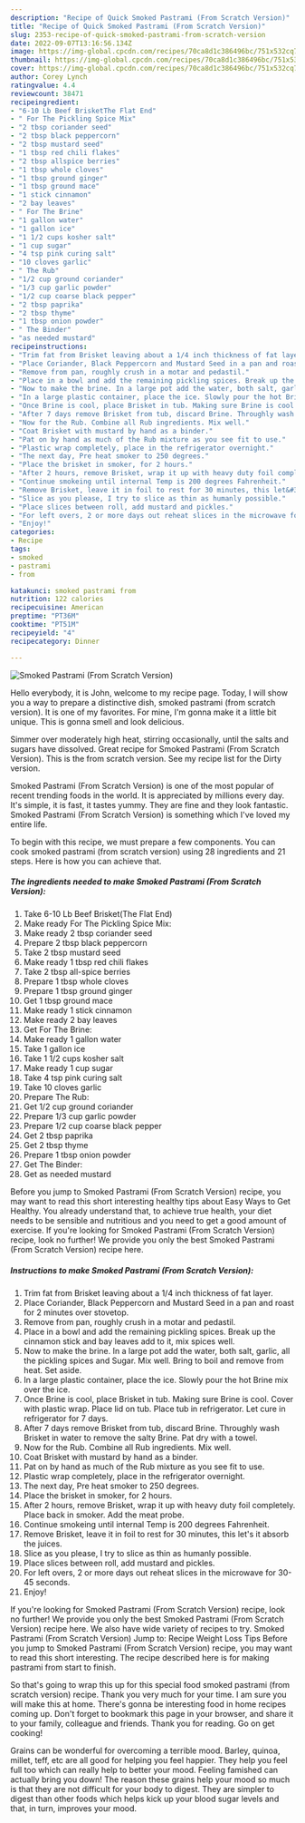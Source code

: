 ```yaml
---
description: "Recipe of Quick Smoked Pastrami (From Scratch Version)"
title: "Recipe of Quick Smoked Pastrami (From Scratch Version)"
slug: 2353-recipe-of-quick-smoked-pastrami-from-scratch-version
date: 2022-09-07T13:16:56.134Z
image: https://img-global.cpcdn.com/recipes/70ca8d1c386496bc/751x532cq70/smoked-pastrami-from-scratch-version-recipe-main-photo.jpg
thumbnail: https://img-global.cpcdn.com/recipes/70ca8d1c386496bc/751x532cq70/smoked-pastrami-from-scratch-version-recipe-main-photo.jpg
cover: https://img-global.cpcdn.com/recipes/70ca8d1c386496bc/751x532cq70/smoked-pastrami-from-scratch-version-recipe-main-photo.jpg
author: Corey Lynch
ratingvalue: 4.4
reviewcount: 38471
recipeingredient:
- "6-10 Lb Beef BrisketThe Flat End"
- " For The Pickling Spice Mix"
- "2 tbsp coriander seed"
- "2 tbsp black peppercorn"
- "2 tbsp mustard seed"
- "1 tbsp red chili flakes"
- "2 tbsp allspice berries"
- "1 tbsp whole cloves"
- "1 tbsp ground ginger"
- "1 tbsp ground mace"
- "1 stick cinnamon"
- "2 bay leaves"
- " For The Brine"
- "1 gallon water"
- "1 gallon ice"
- "1 1/2 cups kosher salt"
- "1 cup sugar"
- "4 tsp pink curing salt"
- "10 cloves garlic"
- " The Rub"
- "1/2 cup ground coriander"
- "1/3 cup garlic powder"
- "1/2 cup coarse black pepper"
- "2 tbsp paprika"
- "2 tbsp thyme"
- "1 tbsp onion powder"
- " The Binder"
- "as needed mustard"
recipeinstructions:
- "Trim fat from Brisket leaving about a 1/4 inch thickness of fat layer."
- "Place Coriander, Black Peppercorn and Mustard Seed in a pan and roast for 2 minutes over stovetop."
- "Remove from pan, roughly crush in a motar and pedastil."
- "Place in a bowl and add the remaining pickling spices. Break up the cinnamon stick and bay leaves add to it, mix spices well."
- "Now to make the brine. In a large pot add the water, both salt, garlic, all the pickling spices and Sugar. Mix well. Bring to boil and remove from heat. Set aside."
- "In a large plastic container, place the ice. Slowly pour the hot Brine mix over the ice."
- "Once Brine is cool, place Brisket in tub. Making sure Brine is cool. Cover with plastic wrap. Place lid on tub. Place tub in refrigerator. Let cure in refrigerator for 7 days."
- "After 7 days remove Brisket from tub, discard Brine. Throughly wash Brisket in water to remove the salty Brine. Pat dry with a towel."
- "Now for the Rub. Combine all Rub ingredients. Mix well."
- "Coat Brisket with mustard by hand as a binder."
- "Pat on by hand as much of the Rub mixture as you see fit to use."
- "Plastic wrap completely, place in the refrigerator overnight."
- "The next day, Pre heat smoker to 250 degrees."
- "Place the brisket in smoker, for 2 hours."
- "After 2 hours, remove Brisket, wrap it up with heavy duty foil completely. Place back in smoker. Add the meat probe."
- "Continue smokeing until internal Temp is 200 degrees Fahrenheit."
- "Remove Brisket, leave it in foil to rest for 30 minutes, this let&#39;s it absorb the juices."
- "Slice as you please, I try to slice as thin as humanly possible."
- "Place slices between roll, add mustard and pickles."
- "For left overs, 2 or more days out reheat slices in the microwave for 30-45 seconds."
- "Enjoy!"
categories:
- Recipe
tags:
- smoked
- pastrami
- from

katakunci: smoked pastrami from 
nutrition: 122 calories
recipecuisine: American
preptime: "PT36M"
cooktime: "PT51M"
recipeyield: "4"
recipecategory: Dinner

---
```



![Smoked Pastrami (From Scratch Version)](https://img-global.cpcdn.com/recipes/70ca8d1c386496bc/751x532cq70/smoked-pastrami-from-scratch-version-recipe-main-photo.jpg)

Hello everybody, it is John, welcome to my recipe page. Today, I will show you a way to prepare a distinctive dish, smoked pastrami (from scratch version). It is one of my favorites. For mine, I'm gonna make it a little bit unique. This is gonna smell and look delicious.

Simmer over moderately high heat, stirring occasionally, until the salts and sugars have dissolved. Great recipe for Smoked Pastrami (From Scratch Version). This is the from scratch version. See my recipe list for the Dirty version.

Smoked Pastrami (From Scratch Version) is one of the most popular of recent trending foods in the world. It is appreciated by millions every day. It's simple, it is fast, it tastes yummy. They are fine and they look fantastic. Smoked Pastrami (From Scratch Version) is something which I've loved my entire life.


To begin with this recipe, we must prepare a few components. You can cook smoked pastrami (from scratch version) using 28 ingredients and 21 steps. Here is how you can achieve that.

<!--inarticleads1-->

##### The ingredients needed to make Smoked Pastrami (From Scratch Version):

1. Take 6-10 Lb Beef Brisket(The Flat End)
1. Make ready  For The Pickling Spice Mix:
1. Make ready 2 tbsp coriander seed
1. Prepare 2 tbsp black peppercorn
1. Take 2 tbsp mustard seed
1. Make ready 1 tbsp red chili flakes
1. Take 2 tbsp all-spice berries
1. Prepare 1 tbsp whole cloves
1. Prepare 1 tbsp ground ginger
1. Get 1 tbsp ground mace
1. Make ready 1 stick cinnamon
1. Make ready 2 bay leaves
1. Get  For The Brine:
1. Make ready 1 gallon water
1. Take 1 gallon ice
1. Take 1 1/2 cups kosher salt
1. Make ready 1 cup sugar
1. Take 4 tsp pink curing salt
1. Take 10 cloves garlic
1. Prepare  The Rub:
1. Get 1/2 cup ground coriander
1. Prepare 1/3 cup garlic powder
1. Prepare 1/2 cup coarse black pepper
1. Get 2 tbsp paprika
1. Get 2 tbsp thyme
1. Prepare 1 tbsp onion powder
1. Get  The Binder:
1. Get as needed mustard


Before you jump to Smoked Pastrami (From Scratch Version) recipe, you may want to read this short interesting healthy tips about Easy Ways to Get Healthy. You already understand that, to achieve true health, your diet needs to be sensible and nutritious and you need to get a good amount of exercise. If you&#39;re looking for Smoked Pastrami (From Scratch Version) recipe, look no further! We provide you only the best Smoked Pastrami (From Scratch Version) recipe here. 

<!--inarticleads2-->

##### Instructions to make Smoked Pastrami (From Scratch Version):

1. Trim fat from Brisket leaving about a 1/4 inch thickness of fat layer.
1. Place Coriander, Black Peppercorn and Mustard Seed in a pan and roast for 2 minutes over stovetop.
1. Remove from pan, roughly crush in a motar and pedastil.
1. Place in a bowl and add the remaining pickling spices. Break up the cinnamon stick and bay leaves add to it, mix spices well.
1. Now to make the brine. In a large pot add the water, both salt, garlic, all the pickling spices and Sugar. Mix well. Bring to boil and remove from heat. Set aside.
1. In a large plastic container, place the ice. Slowly pour the hot Brine mix over the ice.
1. Once Brine is cool, place Brisket in tub. Making sure Brine is cool. Cover with plastic wrap. Place lid on tub. Place tub in refrigerator. Let cure in refrigerator for 7 days.
1. After 7 days remove Brisket from tub, discard Brine. Throughly wash Brisket in water to remove the salty Brine. Pat dry with a towel.
1. Now for the Rub. Combine all Rub ingredients. Mix well.
1. Coat Brisket with mustard by hand as a binder.
1. Pat on by hand as much of the Rub mixture as you see fit to use.
1. Plastic wrap completely, place in the refrigerator overnight.
1. The next day, Pre heat smoker to 250 degrees.
1. Place the brisket in smoker, for 2 hours.
1. After 2 hours, remove Brisket, wrap it up with heavy duty foil completely. Place back in smoker. Add the meat probe.
1. Continue smokeing until internal Temp is 200 degrees Fahrenheit.
1. Remove Brisket, leave it in foil to rest for 30 minutes, this let&#39;s it absorb the juices.
1. Slice as you please, I try to slice as thin as humanly possible.
1. Place slices between roll, add mustard and pickles.
1. For left overs, 2 or more days out reheat slices in the microwave for 30-45 seconds.
1. Enjoy!


If you&#39;re looking for Smoked Pastrami (From Scratch Version) recipe, look no further! We provide you only the best Smoked Pastrami (From Scratch Version) recipe here. We also have wide variety of recipes to try. Smoked Pastrami (From Scratch Version) Jump to: Recipe Weight Loss Tips Before you jump to Smoked Pastrami (From Scratch Version) recipe, you may want to read this short interesting. The recipe described here is for making pastrami from start to finish. 

So that's going to wrap this up for this special food smoked pastrami (from scratch version) recipe. Thank you very much for your time. I am sure you will make this at home. There's gonna be interesting food in home recipes coming up. Don't forget to bookmark this page in your browser, and share it to your family, colleague and friends. Thank you for reading. Go on get cooking!

Grains can be wonderful for overcoming a terrible mood. Barley, quinoa, millet, teff, etc are all good for helping you feel happier. They help you feel full too which can really help to better your mood. Feeling famished can actually bring you down! The reason these grains help your mood so much is that they are not difficult for your body to digest. They are simpler to digest than other foods which helps kick up your blood sugar levels and that, in turn, improves your mood.
